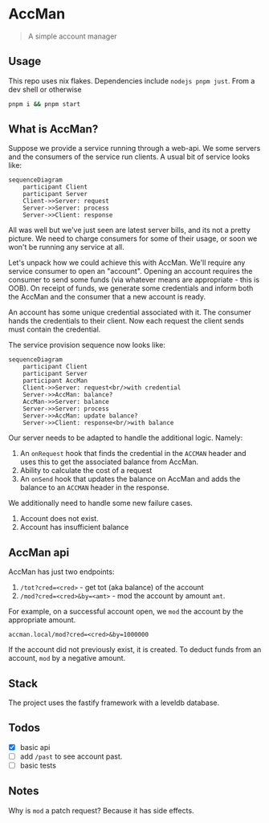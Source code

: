 # AccMan

> A simple account manager

## Usage

This repo uses nix flakes. Dependencies include `nodejs pnpm just`. From a dev
shell or otherwise

```bash
pnpm i && pnpm start
```

## What is AccMan?

Suppose we provide a service running through a web-api. We some servers and the
consumers of the service run clients. A usual bit of service looks like:

```mermaid
sequenceDiagram
    participant Client
    participant Server
    Client->>Server: request
    Server->>Server: process
    Server->>Client: response
```

All was well but we've just seen are latest server bills, and its not a pretty
picture. We need to charge consumers for some of their usage, or soon we won't
be running any service at all.

Let's unpack how we could achieve this with AccMan. We'll require any service
consumer to open an "account". Opening an account requires the consumer to send
some funds (via whatever means are appropriate - this is OOB). On receipt of
funds, we generate some credentials and inform both the AccMan and the consumer
that a new account is ready.

An account has some unique credential associated with it. The consumer hands the
credentials to their client. Now each request the client sends must contain the
credential.

The service provision sequence now looks like:

```mermaid
sequenceDiagram
    participant Client
    participant Server
    participant AccMan
    Client->>Server: request<br/>with credential
    Server->>AccMan: balance?
    AccMan->>Server: balance
    Server->>Server: process
    Server->>AccMan: update balance?
    Server->>Client: response<br/>with balance
```

Our server needs to be adapted to handle the additional logic. Namely:

1. An `onRequest` hook that finds the credential in the `ACCMAN` header and uses
   this to get the associated balance from AccMan.
2. Ability to calculate the cost of a request
3. An `onSend` hook that updates the balance on AccMan and adds the balance to
   an `ACCMAN` header in the response.

We additionally need to handle some new failure cases.

1. Account does not exist.
2. Account has insufficient balance

## AccMan api

AccMan has just two endpoints:

1. `/tot?cred=<cred>` - get tot (aka balance) of the account
2. `/mod?cred=<cred>&by=<amt>` - mod the account by amount `amt`.

For example, on a successful account open, we `mod` the account by the
appropriate amount.

```
accman.local/mod?cred=<cred>&by=1000000
```

If the account did not previously exist, it is created. To deduct funds from an
account, `mod` by a negative amount.

## Stack

The project uses the fastify framework with a leveldb database.

## Todos

- [x] basic api
- [ ] add `/past` to see account past.
- [ ] basic tests

## Notes

Why is `mod` a patch request? Because it has side effects.
